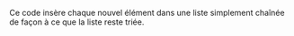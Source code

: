 Ce code insère chaque nouvel élément dans une liste simplement chaînée de façon à ce que la liste reste triée.
